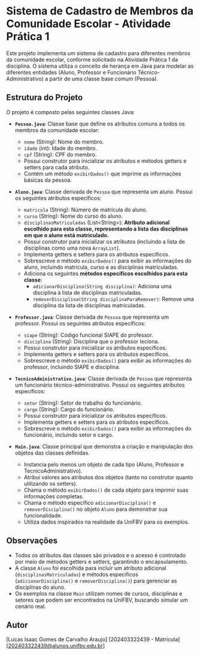 # Sistema de Cadastro de Membros da Comunidade Escolar - Atividade Prática 1

Este projeto implementa um sistema de cadastro para diferentes membros da comunidade escolar, conforme solicitado na Atividade Prática 1 da disciplina. O sistema utiliza o conceito de herança em Java para modelar as diferentes entidades (Aluno, Professor e Funcionário Técnico-Administrativo) a partir de uma classe base comum (Pessoa).

## Estrutura do Projeto

O projeto é composto pelas seguintes classes Java:

* **`Pessoa.java`**: Classe base que define os atributos comuns a todos os membros da comunidade escolar:
    * `nome` (String): Nome do membro.
    * `idade` (int): Idade do membro.
    * `cpf` (String): CPF do membro.
    * Possui construtor para inicializar os atributos e métodos getters e setters para cada atributo.
    * Contém um método `exibirDados()` que imprime as informações básicas da pessoa.

* **`Aluno.java`**: Classe derivada de `Pessoa` que representa um aluno. Possui os seguintes atributos específicos:
    * `matricula` (String): Número de matrícula do aluno.
    * `curso` (String): Nome do curso do aluno.
    * `disciplinasMatriculadas` (List\<String>): **Atributo adicional escolhido para esta classe, representando a lista das disciplinas em que o aluno está matriculado.**
    * Possui construtor para inicializar os atributos (incluindo a lista de disciplinas como uma nova `ArrayList`).
    * Implementa getters e setters para os atributos específicos.
    * Sobrescreve o método `exibirDados()` para exibir as informações do aluno, incluindo matrícula, curso e as disciplinas matriculadas.
    * Adiciona os seguintes **métodos específicos escolhidos para esta classe**:
        * `adicionarDisciplina(String disciplina)`: Adiciona uma disciplina à lista de disciplinas matriculadas.
        * `removerDisciplina(String disciplinaParaRemover)`: Remove uma disciplina da lista de disciplinas matriculadas.

* **`Professor.java`**: Classe derivada de `Pessoa` que representa um professor. Possui os seguintes atributos específicos:
    * `siape` (String): Código funcional SIAPE do professor.
    * `disciplina` (String): Disciplina que o professor leciona.
    * Possui construtor para inicializar os atributos específicos.
    * Implementa getters e setters para os atributos específicos.
    * Sobrescreve o método `exibirDados()` para exibir as informações do professor, incluindo SIAPE e disciplina.

* **`TecnicoAdministrativo.java`**: Classe derivada de `Pessoa` que representa um funcionário técnico-administrativo. Possui os seguintes atributos específicos:
    * `setor` (String): Setor de trabalho do funcionário.
    * `cargo` (String): Cargo do funcionário.
    * Possui construtor para inicializar os atributos específicos.
    * Implementa getters e setters para os atributos específicos.
    * Sobrescreve o método `exibirDados()` para exibir as informações do funcionário, incluindo setor e cargo.

* **`Main.java`**: Classe principal que demonstra a criação e manipulação dos objetos das classes definidas.
    * Instancia pelo menos um objeto de cada tipo (Aluno, Professor e TecnicoAdministrativo).
    * Atribui valores aos atributos dos objetos (tanto no construtor quanto utilizando os setters).
    * Chama o método `exibirDados()` de cada objeto para imprimir suas informações completas.
    * Chama o método específico `adicionarDisciplina()` e `removerDisciplina()` no objeto `Aluno` para demonstrar sua funcionalidade.
    * Utiliza dados inspirados na realidade da UniFBV para os exemplos.


## Observações

* Todos os atributos das classes são privados e o acesso é controlado por meio de métodos getters e setters, garantindo o encapsulamento.
* A classe `Aluno` foi escolhida para incluir um atributo adicional (`disciplinasMatriculadas`) e métodos específicos (`adicionarDisciplina()` e `removerDisciplina()`) para gerenciar as disciplinas do aluno.
* Os exemplos na classe `Main` utilizam nomes de cursos, disciplinas e setores que podem ser encontrados na UniFBV, buscando simular um cenário real.

## Autor

[Lucas Isaac Gomes de Carvalho Araujo]
[202403322439 - Matrícula]
[202403322439@alunos.unifbv.edu.br]